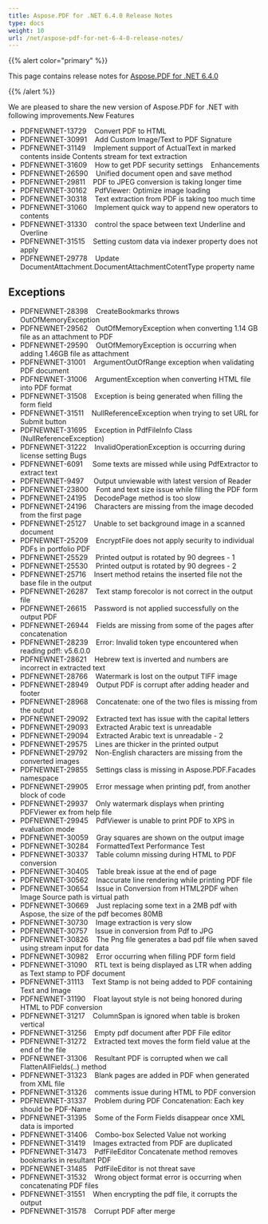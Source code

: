 ```yaml
---
title: Aspose.PDF for .NET 6.4.0 Release Notes
type: docs
weight: 10
url: /net/aspose-pdf-for-net-6-4-0-release-notes/
---
```


{{% alert color="primary" %}} 

This page contains release notes for [Aspose.PDF for .NET 6.4.0](http://www.aspose.com/downloads/pdf/net/new-releases/aspose.pdf-for-.net-6.4.0/)

{{% /alert %}} 

We are pleased to share the new version of Aspose.PDF for .NET with following improvements.New Features

- PDFNEWNET-13729    Convert PDF to HTML
- PDFNEWNET-30991    Add Custom Image/Text to PDF Signature
- PDFNEWNET-31149    Implement support of ActualText in marked contents inside Contents stream for text extraction
- PDFNEWNET-31609    How to get PDF security settings   
  Enhancements
- PDFNEWNET-26590    Unified document open and save method
- PDFNEWNET-29811    PDF to JPEG conversion is taking longer time
- PDFNEWNET-30162    PdfViewer: Optimize image loading
- PDFNEWNET-30318    Text extraction from PDF is taking too much time
- PDFNEWNET-31060    Implement quick way to append new operators to contents
- PDFNEWNET-31330    control the space between text Underline and Overline
- PDFNEWNET-31515    Setting custom data via indexer property does not apply
- PDFNEWNET-29778    Update DocumentAttachment.DocumentAttachmentCotentType property name
## **Exceptions**
- PDFNEWNET-28398    CreateBookmarks throws OutOfMemoryException
- PDFNEWNET-29562    OutOfMemoryException when converting 1.14 GB file as an attachment to PDF
- PDFNEWNET-29590    OutOfMemoryException is occurring when adding 1.46GB file as attachment
- PDFNEWNET-31001    ArgumentOutOfRange exception when validating PDF document
- PDFNEWNET-31006    ArgumentException when converting HTML file into PDF format
- PDFNEWNET-31508    Exception is being generated when filling the form field
- PDFNEWNET-31511    NullReferenceException when trying to set URL for Submit button
- PDFNEWNET-31695    Exception in PdfFileInfo Class (NullReferenceException)
- PDFNEWNET-31222    InvalidOperationException is occurring during license setting
  Bugs
- PDFNEWNET-6091     Some texts are missed while using PdfExtractor to extract text
- PDFNEWNET-9497     Output unviewable with latest version of Reader
- PDFNEWNET-23800    Font and text size issue while filling the PDF form
- PDFNEWNET-24195    DecodePage method is too slow
- PDFNEWNET-24196    Characters are missing from the image decoded from the first page
- PDFNEWNET-25127    Unable to set background image in a scanned document
- PDFNEWNET-25209    EncryptFile does not apply security to individual PDFs in portfolio PDF
- PDFNEWNET-25529    Printed output is rotated by 90 degrees - 1
- PDFNEWNET-25530    Printed output is rotated by 90 degrees - 2
- PDFNEWNET-25716    Insert method retains the inserted file not the base file in the output
- PDFNEWNET-26287    Text stamp forecolor is not correct in the output file
- PDFNEWNET-26615    Password is not applied successfully on the output PDF
- PDFNEWNET-26944    Fields are missing from some of the pages after concatenation
- PDFNEWNET-28239    Error: Invalid token type encountered when reading pdf!: v5.6.0.0
- PDFNEWNET-28621    Hebrew text is inverted and numbers are incorrect in extracted text
- PDFNEWNET-28766    Watermark is lost on the output TIFF image
- PDFNEWNET-28949    Output PDF is corrupt after adding header and footer
- PDFNEWNET-28968    Concatenate: one of the two files is missing from the output
- PDFNEWNET-29092    Extracted text has issue with the capital letters
- PDFNEWNET-29093    Extracted Arabic text is unreadable
- PDFNEWNET-29094    Extracted Arabic text is unreadable - 2
- PDFNEWNET-29575    Lines are thicker in the printed output
- PDFNEWNET-29792    Non-English characters are missing from the converted images
- PDFNEWNET-29855    Settings class is missing in Aspose.PDF.Facades namespace
- PDFNEWNET-29905    Error message when printing pdf, from another block of code
- PDFNEWNET-29937    Only watermark displays when printing PDFViewer ex from help file
- PDFNEWNET-29945    PdfViewer is unable to print PDF to XPS in evaluation mode
- PDFNEWNET-30059    Gray squares are shown on the output image
- PDFNEWNET-30284    FormattedText Performance Test
- PDFNEWNET-30337    Table column missing during HTML to PDF conversion
- PDFNEWNET-30405    Table break issue at the end of page
- PDFNEWNET-30562    Inaccurate line rendering while printing PDF file
- PDFNEWNET-30654    Issue in Conversion from HTML2PDF when Image Source path is virtual path
- PDFNEWNET-30669    Just replacing some text in a 2MB pdf with Aspose, the size of the pdf becomes 80MB
- PDFNEWNET-30730    Image extraction is very slow
- PDFNEWNET-30757    Issue in conversion from Pdf to JPG
- PDFNEWNET-30826    The Png file generates a bad pdf file when saved using stream input for data
- PDFNEWNET-30982    Error occurring when filling PDF form field
- PDFNEWNET-31090    RTL text is being displayed as LTR when adding as Text stamp to PDF document
- PDFNEWNET-31113    Text Stamp is not being added to PDF containing Text and Image
- PDFNEWNET-31190    Float layout style is not being honored during HTML to PDF conversion
- PDFNEWNET-31217    ColumnSpan is ignored when table is broken vertical
- PDFNEWNET-31256    Empty pdf document after PDF File editor
- PDFNEWNET-31272    Extracted text moves the form field value at the end of the file
- PDFNEWNET-31306    Resultant PDF is corrupted when we call FlattenAllFields(..) method
- PDFNEWNET-31323    Blank pages are added in PDF when generated from XML file
- PDFNEWNET-31326    comments issue during HTML to PDF conversion
- PDFNEWNET-31337    Problem during PDF Concatenation: Each key should be PDF-Name
- PDFNEWNET-31395    Some of the Form Fields disappear once XML data is imported
- PDFNEWNET-31406    Combo-box Selected Value not working
- PDFNEWNET-31419    Images extracted from PDF are duplicated
- PDFNEWNET-31473    PdfFileEditor Concatenate method removes bookmarks in resultant PDF
- PDFNEWNET-31485    PdfFileEditor is not threat save
- PDFNEWNET-31532    Wrong object format error is occurring when concatenating PDF files
- PDFNEWNET-31551    When encrypting the pdf file, it corrupts the output
- PDFNEWNET-31578    Corrupt PDF after merge
